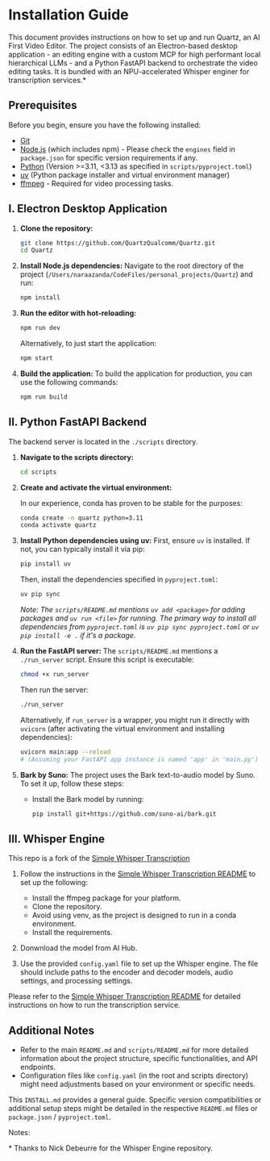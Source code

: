 # Installation Guide

This document provides instructions on how to set up and run Quartz, an AI First Video Editor. The project consists of an Electron-based desktop application - an editing engine with a custom MCP for high performant local hierarchical LLMs - and a Python FastAPI backend to orchestrate the video editing tasks. It is bundled with an NPU-accelerated Whisper enginer for transcription services.* 

## Prerequisites

Before you begin, ensure you have the following installed:

*   [Git](https://git-scm.com/downloads)
*   [Node.js](https://nodejs.org/) (which includes npm) - Please check the `engines` field in `package.json` for specific version requirements if any.
*   [Python](https://www.python.org/downloads/) (Version >=3.11, <3.13 as specified in `scripts/pyproject.toml`)
*   [uv](https://github.com/astral-sh/uv) (Python package installer and virtual environment manager)
*   [ffmpeg](https://ffmpeg.org/download.html) - Required for video processing tasks.

## I. Electron Desktop Application

1.  **Clone the repository:**
    ```bash
    git clone https://github.com/QuartzQualcomm/Quartz.git
    cd Quartz
    ```

2.  **Install Node.js dependencies:**
    Navigate to the root directory of the project (`/Users/naraazanda/CodeFiles/personal_projects/Quartz`) and run:
    ```bash
    npm install
    ```

3.  **Run the editor with hot-reloading:**

    ```bash
    npm run dev 
    ```
    Alternatively, to just start the application:
    ```bash
    npm start
    ```

4.  **Build the application:**
    To build the application for production, you can use the following commands:
    ```bash
    npm run build
    ```


## II. Python FastAPI Backend

The backend server is located in the `./scripts` directory.

1.  **Navigate to the scripts directory:**
    ```bash
    cd scripts
    ```

2.  **Create and activate the virtual environment:**
    
    In our experience, conda has proven to be stable for the purposes:
    ```bash
    conda create -n quartz python=3.11
    conda activate quartz
    ```

3.  **Install Python dependencies using uv:**
    First, ensure `uv` is installed. If not, you can typically install it via pip:
    ```bash
    pip install uv
    ```
    Then, install the dependencies specified in `pyproject.toml`:
    ```bash
    uv pip sync 
    ```
    *Note: The `scripts/README.md` mentions `uv add <package>` for adding packages and `uv run <file>` for running. The primary way to install all dependencies from `pyproject.toml` is `uv pip sync pyproject.toml` or `uv pip install -e .` if it's a package.*

4.  **Run the FastAPI server:**
    The `scripts/README.md` mentions a `./run_server` script. Ensure this script is executable:
    ```bash
    chmod +x run_server
    ```
    Then run the server:
    ```bash
    ./run_server
    ```
    Alternatively, if `run_server` is a wrapper, you might run it directly with `uvicorn` (after activating the virtual environment and installing dependencies):
    ```bash
    uvicorn main:app --reload 
    # (Assuming your FastAPI app instance is named 'app' in 'main.py')
    ```

5. **Bark by Suno:**
    The project uses the Bark text-to-audio model by Suno. To set it up, follow these steps:
    - Install the Bark model by running:
      ```bash
      pip install git+https://github.com/suno-ai/bark.git
      ```

## III. Whisper Engine
This repo is a fork of the [Simple Whisper Transcription](https://github.com/thatrandomfrenchdude/simple-whisper-transcription)

1. Follow the instructions in the [Simple Whisper Transcription README](simple-whisper-transcription/README.md) to set up the following:
    - Install the ffmpeg package for your platform.
    - Clone the repository.
    - Avoid using venv, as the project is designed to run in a conda environment.
    - Install the requirements.

2. Donwnload the model from AI Hub.
3. Use the provided `config.yaml` file to set up the Whisper engine. The file should include paths to the encoder and decoder models, audio settings, and processing settings.

Please refer to the [Simple Whisper Transcription README](simple-whisper-transcription/README.md) for detailed instructions on how to run the transcription service.


## Additional Notes

*   Refer to the main `README.md` and `scripts/README.md` for more detailed information about the project structure, specific functionalities, and API endpoints.
*   Configuration files like `config.yaml` (in the root and scripts directory) might need adjustments based on your environment or specific needs.

This `INSTALL.md` provides a general guide. Specific version compatibilities or additional setup steps might be detailed in the respective `README.md` files or `package.json` / `pyproject.toml`.

Notes:

\* Thanks to Nick Debeurre for the Whisper Engine repository.
